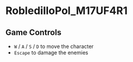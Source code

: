 # RobledilloPol_M17UF4R1
## **Game Controls**
- `W` / `A` / `S` / `D` to move the character
- `Escape` to damage the enemies
